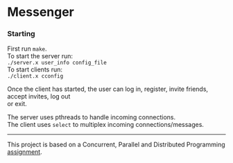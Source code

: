 # Messenger  
### Starting  
First run `make`.  
To start the server run:  
		`./server.x user_info config_file`   
To start clients run:   
		`./client.x cconfig`  

Once the client has started, the user can log in, register, invite friends, accept invites, log out  
or exit.  

The server uses pthreads to handle incoming connections.   
The client uses `select` to multiplex incoming connections/messages.  

----  
This project is based on a Concurrent, Parallel and Distributed Programming [assignment](CPD_Proj2.pdf).    
	
